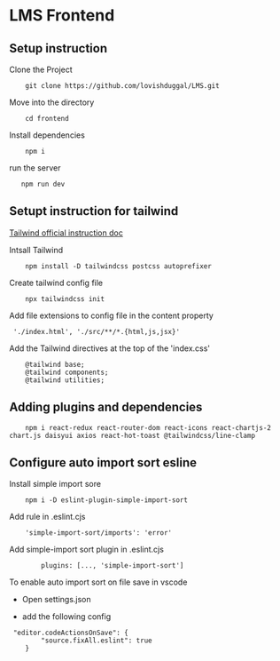 # LMS Frontend

## Setup instruction

Clone the Project

```text
    git clone https://github.com/lovishduggal/LMS.git
```

Move into the directory

```text
    cd frontend
```

Install dependencies

```text
    npm i
```

run the server

```text
   npm run dev
```

## Setupt instruction for tailwind

[Tailwind official instruction doc](https://tailwindcss.com/docs/installation)

Intsall Tailwind

```text
    npm install -D tailwindcss postcss autoprefixer
```

Create tailwind config file

```text
    npx tailwindcss init
```

Add file extensions to config file in the content property

```text
 './index.html', './src/**/*.{html,js,jsx}'
```

Add the Tailwind directives at the top of the 'index.css'

```text
    @tailwind base;
    @tailwind components;
    @tailwind utilities;
```

## Adding plugins and dependencies

```text
    npm i react-redux react-router-dom react-icons react-chartjs-2 chart.js daisyui axios react-hot-toast @tailwindcss/line-clamp
```

## Configure auto import sort esline

Install simple import sore

```text
    npm i -D eslint-plugin-simple-import-sort
```

Add rule in .eslint.cjs

```text
    'simple-import-sort/imports': 'error'
```

Add simple-import sort plugin in .eslint.cjs

```text
        plugins: [..., 'simple-import-sort']
```

To enable auto import sort on file save in vscode

-   Open settings.json

-   add the following config

```text
 "editor.codeActionsOnSave": {
        "source.fixAll.eslint": true
    }
```
